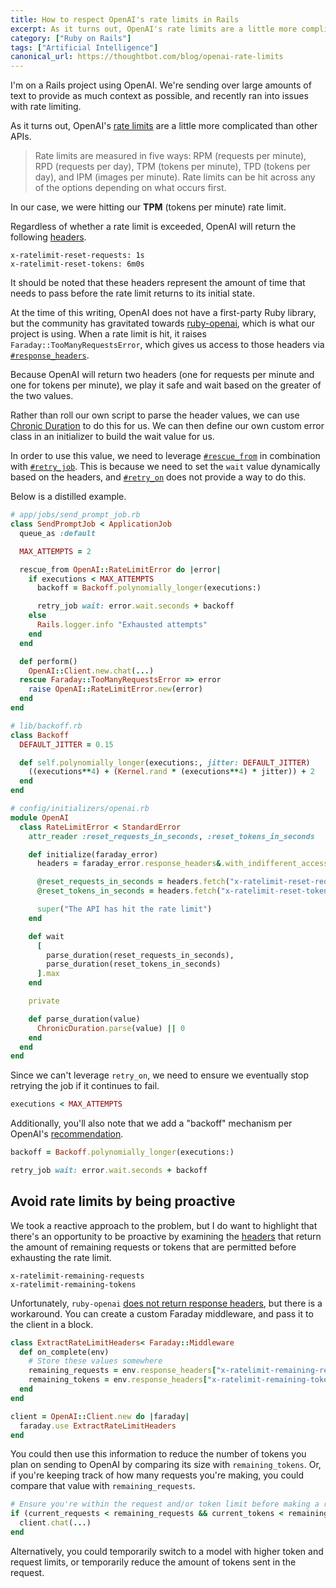 ```yaml
---
title: How to respect OpenAI's rate limits in Rails
excerpt: As it turns out, OpenAI's rate limits are a little more complicated than other APIs.
category: ["Ruby on Rails"]
tags: ["Artificial Intelligence"]
canonical_url: https://thoughtbot.com/blog/openai-rate-limits
---
```


I'm on a Rails project using OpenAI. We're sending over large amounts of text to
provide as much context as possible, and recently ran into issues with
rate limiting.

As it turns out, OpenAI's [rate limits][] are a little more complicated than
other APIs.

> Rate limits are measured in five ways: RPM (requests per minute), RPD
> (requests per day), TPM (tokens per minute), TPD (tokens per day), and IPM
> (images per minute). Rate limits can be hit across any of the options
> depending on what occurs first.

In our case, we were hitting our **TPM** (tokens per minute) rate limit.

Regardless of whether a rate limit is exceeded, OpenAI will return the following
[headers][headers].

```
x-ratelimit-reset-requests: 1s
x-ratelimit-reset-tokens: 6m0s
```

It should be noted that these headers represent the amount of time that needs to
pass before the rate limit returns to its initial state.

At the time of this writing, OpenAI does not have a first-party Ruby library,
but the community has gravitated towards [ruby-openai][], which is what our
project is using. When a rate limit is hit, it raises
`Faraday::TooManyRequestsError`, which gives us access to those headers via
[`#response_headers`][].

Because OpenAI will return two headers (one for requests per minute and one for
tokens per minute), we play it safe and wait based on the greater of the two
values.

Rather than roll our own script to parse the header values, we can use [Chronic
Duration][] to do this for us. We can then define our own custom error class in
an initializer to build the wait value for us.

In order to use this value, we need to leverage [`#rescue_from`][] in
combination with [`#retry_job`][]. This is because we need to set the `wait`
value dynamically based on the headers, and [`#retry_on`][] does not provide a
way to do this.

Below is a distilled example.

```ruby
# app/jobs/send_prompt_job.rb
class SendPromptJob < ApplicationJob
  queue_as :default

  MAX_ATTEMPTS = 2

  rescue_from OpenAI::RateLimitError do |error|
    if executions < MAX_ATTEMPTS
      backoff = Backoff.polynomially_longer(executions:)

      retry_job wait: error.wait.seconds + backoff
    else
      Rails.logger.info "Exhausted attempts"
    end
  end

  def perform()
    OpenAI::Client.new.chat(...)
  rescue Faraday::TooManyRequestsError => error
    raise OpenAI::RateLimitError.new(error)
  end
end

# lib/backoff.rb
class Backoff
  DEFAULT_JITTER = 0.15

  def self.polynomially_longer(executions:, jitter: DEFAULT_JITTER)
    ((executions**4) + (Kernel.rand * (executions**4) * jitter)) + 2
  end
end

# config/initializers/openai.rb
module OpenAI
  class RateLimitError < StandardError
    attr_reader :reset_requests_in_seconds, :reset_tokens_in_seconds

    def initialize(faraday_error)
      headers = faraday_error.response_headers&.with_indifferent_access || {}

      @reset_requests_in_seconds = headers.fetch("x-ratelimit-reset-requests", "0s")
      @reset_tokens_in_seconds = headers.fetch("x-ratelimit-reset-tokens", "0s")

      super("The API has hit the rate limit")
    end

    def wait
      [
        parse_duration(reset_requests_in_seconds),
        parse_duration(reset_tokens_in_seconds)
      ].max
    end

    private

    def parse_duration(value)
      ChronicDuration.parse(value) || 0
    end
  end
end
```

Since we can't leverage `retry_on`, we need to ensure we eventually stop
retrying the job if it continues to fail.

```ruby
executions < MAX_ATTEMPTS
```

Additionally, you'll also note that we add a "backoff" mechanism per OpenAI's
[recommendation][].

```ruby
backoff = Backoff.polynomially_longer(executions:)

retry_job wait: error.wait.seconds + backoff
```

## Avoid rate limits by being proactive

We took a reactive approach to the problem, but I do want to highlight that
there's an opportunity to be proactive by examining the [headers][] that return
the amount of remaining requests or tokens that are permitted before exhausting
the rate limit.

```
x-ratelimit-remaining-requests
x-ratelimit-remaining-tokens
```

Unfortunately, `ruby-openai` [does not return response headers][438], but there
is a workaround. You can create a custom Faraday middleware, and pass it to the
client in a block.

```ruby
class ExtractRateLimitHeaders< Faraday::Middleware
  def on_complete(env)
    # Store these values somewhere
    remaining_requests = env.response_headers["x-ratelimit-remaining-requests"]
    remaining_tokens = env.response_headers["x-ratelimit-remaining-tokens"]
  end
end

client = OpenAI::Client.new do |faraday|
  faraday.use ExtractRateLimitHeaders
end
```

You could then use this information to reduce the number of tokens you plan on
sending to OpenAI by comparing its size with `remaining_tokens`. Or, if you're
keeping track of how many requests you're making, you could compare that value
with `remaining_requests`.

```ruby
# Ensure you're within the request and/or token limit before making a request
if (current_requests < remaining_requests && current_tokens < remaining_tokens)
  client.chat(...)
end
```

Alternatively, you could temporarily switch to a model with higher token and
request limits, or temporarily reduce the amount of tokens sent in the request.

[rate limits]: https://platform.openai.com/docs/guides/rate-limits?context=tier-free#rate-limits-in-headers
[headers]: https://platform.openai.com/docs/guides/rate-limits#rate-limits-in-headers
[ruby-openai]: https://github.com/alexrudall/ruby-openai
[`#response_headers`]: https://www.rubydoc.info/gems/faraday/Faraday%2FError:response_headers
[`#rescue_from`]: https://api.rubyonrails.org/classes/ActiveSupport/Rescuable/ClassMethods.html#method-i-rescue_from
[`#retry_job`]: https://api.rubyonrails.org/classes/ActiveJob/Exceptions.html#method-i-retry_job
[`#retry_on`]: https://api.rubyonrails.org/classes/ActiveJob/Exceptions/ClassMethods.html#method-i-retry_on
[Chronic Duration]: https://github.com/henrypoydar/chronic_duration
[438]: https://github.com/alexrudall/ruby-openai/issues/438
[recommendation]: https://cookbook.openai.com/examples/how_to_handle_rate_limits#retrying-with-exponential-backoff

